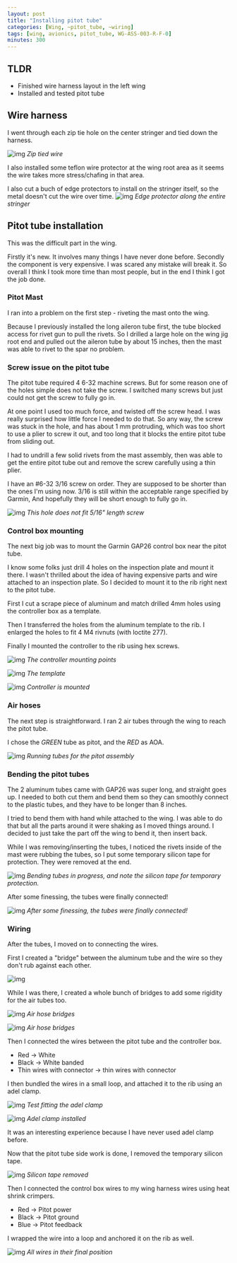 ```yaml
---
layout: post
title: "Installing pitot tube"
categories: [Wing, ~pitot_tube, ~wiring]
tags: [wing, avionics, pitot_tube, WG-ASS-003-R-F-0]
minutes: 300
---
```


## TLDR

- Finished wire harness layout in the left wing
- Installed and tested pitot tube

## Wire harness

I went through each zip tie hole on the center stringer and tied down the harness.

![img](https://lh3.googleusercontent.com/pw/AP1GczN4Ojkwju1HASV-vKEuwRQX1s5Iuv7fhoAQ1AepRrZe5KkwSji8SKy0mPlU6CQKyu9ER_o6hzNiaI4Uqiv6_HH-aFr4HUnTRLTQ9O55g_1RJwDA0ElMJw4o4okIzbPG4sqgrYc4c6RQG2TWOOk6_vdCbA=w4000-h3000-s-no-gm?authuser=0)
_Zip tied wire_

I also installed some teflon wire protector at the wing root area as it seems the wire takes more stress/chafing in that area.

I also cut a buch of edge protectors to install on the stringer itself, so the metal doesn't cut the wire over time.
![img](https://lh3.googleusercontent.com/pw/AP1GczOxfTpfvcF1g7F1xe6o-4EZ6IAaNGKQkFvaIg_vUbbUYzguGUCvLk82y-r6xNaK9KOjFxNgir0P4gKL_wbXbns-ipCJkXUP9rE_tmb8BF1IAcigdBsfFV0VSNqrqBF6Vo7IDwVsCiMflkHhU1Zfcyidrw=w4000-h3000-s-no-gm?authuser=0)
_Edge protector along the entire stringer_

## Pitot tube installation

This was the difficult part in the wing.

Firstly it's new. It involves many things I have never done before. Secondly the component is very expensive. I was scared any mistake will break it. So overall I think I took more time than most people, but in the end I think I got the job done.

### Pitot Mast

I ran into a problem on the first step - riveting the mast onto the wing.

Because I previously installed the long aileron tube first, the tube blocked access for rivet gun to pull the rivets. So I drilled a large hole on the wing jig root end and pulled out the aileron tube by about 15 inches, then the mast was able to rivet to the spar no problem.

### Screw issue on the pitot tube

The pitot tube required 4 6-32 machine screws. But for some reason one of the holes simple does not take the screw. I switched many screws but just could not get the screw to fully go in.

At one point I used too much force, and twisted off the screw head. I was really surprised how little force I needed to do that. So any way, the screw was stuck in the hole, and has about 1 mm protruding, which was too short to use a plier to screw it out, and too long that it blocks the entire pitot tube from sliding out.

I had to undrill a few solid rivets from the mast assembly, then was able to get the entire pitot tube out and remove the screw carefully using a thin plier.

I have an #6-32 3/16 screw on order. They are supposed to be shorter than the ones I'm using now. 3/16 is still within the acceptable range specified by Garmin, And hopefully they will be short enough to fully go in.

![img](https://lh3.googleusercontent.com/pw/AP1GczNisxC6Ss5iy8nG1YbEsyKX8ia5uAoo1jSMLn4gz-2eZ33bBF566xWDgax2R2839pTo2YFRJarCo3FgV2aqYcPqitdx7GCgVuyYIUDnlwlbOy5ezp-4i8960rDwTExaAfGiivKZypfMTZKui1q1A7IRnQ=w2320-h3092-s-no-gm?authuser=0)
_This hole does not fit 5/16" length screw_

### Control box mounting

The next big job was to mount the Garmin GAP26 control box near the pitot tube.

I know some folks just drill 4 holes on the inspection plate and mount it there. I wasn't thrilled about the idea of having expensive parts and wire attached to an inspection plate. So I decided to mount it to the rib right next to the pitot tube.

First I cut a scrape piece of aluminum and match drilled 4mm holes using the controller box as a template.

Then I transferred the holes from the aluminum template to the rib. I enlarged the holes to fit 4 M4 rivnuts (with loctite 277).

Finally I mounted the controller to the rib using hex screws.

![img](https://lh3.googleusercontent.com/pw/AP1GczNuf5x8IDNyGlLTifx7QKXhPEd5oMamGlB7RQJjI1dm8Kl4ZzmD1JRUJhoNdftrs7TpjYvLtL8_ESveqHDUGQ-I0MCRrpFyQsSZ8HQeXdhyI-nY7KowaWoJqivwitklGPQgdVQOUsTo6KiWoP_tI2IKgg=w4000-h3000-s-no-gm?authuser=0)
_The controller mounting points_

![img](https://lh3.googleusercontent.com/pw/AP1GczMmuFZGV1XC4t2zYGxIWYO5iYs0omMvHHmatV-TIKOnFeQ7vTK9I_Tk6qL4MS6oyzlX0rFcW3iUNsbaiKNCKFPg-4cckgj1Y44Kwhdw6f1e4LhR3hGBJ-RK50tAQrX0PaPTCOsyEX15i8mgc_wyTZ9uWw=w2320-h3092-s-no-gm?authuser=0)
_The template_

![img](https://lh3.googleusercontent.com/pw/AP1GczMXhdnJr3sghbJbPGZmdSZ7uzwfHrLPNhOA3ft1FCvGpvVK71E0Ckam8JGKmlFrBuSShy6YmdOuVULZcTtqqXnFDE9oZy2o8LuATcGj_M2R7EaWePMGFKDBhmKrgmnrieUtchonjaYxvcYKYB1ZNjSEPQ=w4000-h3000-s-no-gm?authuser=0)
_Controller is mounted_

### Air hoses

The next step is straightforward. I ran 2 air tubes through the wing to reach the pitot tube.

I chose the _GREEN_ tube as pitot, and the _RED_ as AOA.

![img](https://lh3.googleusercontent.com/pw/AP1GczMmA8hExN9tgRpsuUpWLbDqduG3NXbOezLWkES3JDvSHOtfqvBb2gHz0GAVw-gvHuAifH1jKlyAwzaZa2qSl4t3fuRbeDndlhUqGyK5DrzKnBC4E3DkzZ6FtoYmcOoN9oNY3tTvgzhFGjxmnbAB1QOc0w=w2320-h3092-s-no-gm?authuser=0)
_Running tubes for the pitot assembly_

### Bending the pitot tubes

The 2 aluminum tubes came with GAP26 was super long, and straight goes up. I needed to both cut them and bend them so they can smoothly connect to the plastic tubes, and they have to be longer than 8 inches.

I tried to bend them with hand while attached to the wing. I was able to do that but all the parts around it were shaking as I moved things around. I decided to just take the part off the wing to bend it, then insert back.

While I was removing/inserting the tubes, I noticed the rivets inside of the mast were rubbing the tubes, so I put some temporary silicon tape for protection. They were removed at the end.

![img](https://lh3.googleusercontent.com/pw/AP1GczMFpAZqTA1yjOjN8hTsOW4FY4ZZfElBIrgSxR4yu2YxJ0jil_AbcKbUeoMcvZxbR8dYHz85hjSduCYsuJa0QjGdYPVh4HEnxA2tt3A2QAPAhU8xY_m28szUv2sjgcPkEFDbHYZCE2p0VZojEzM8EqRk0g=w2328-h3092-s-no-gm?authuser=0)
_Bending tubes in progress, and note the silicon tape for temporary protection._

After some finessing, the tubes were finally connected!

![img](https://lh3.googleusercontent.com/pw/AP1GczOPixdtBGxfUDG0rfbB9fXz4ddca80DV8lPNxHYZ8BeFtIKFLVLqmXTBV35e2eApQqmUcvtzTct0ew57b8y3u4OLNpYoQHP-hNVMdszLKHRA2RuYLWoz0uOjRPEcfAoHjzhO7eClJvyAuXPtUE-vGGxTg=w2328-h3092-s-no-gm?authuser=0)
_After some finessing, the tubes were finally connected!_

### Wiring

After the tubes, I moved on to connecting the wires.

First I created a "bridge" between the aluminum tube and the wire so they don't rub against each other.

![img](https://lh3.googleusercontent.com/pw/AP1GczOdQZNoX2QN0ChFDeCf_GThZSLiGIslxzx4q7ggFu6uEZZK0RSBBOyrM1676eUqjYDpCEaAwdMX_aJBSr9qUVDb44Iq5OXB5ImCVzfXn5ZtEuW-lrxpjdJKChTHXjMQX5LkPmQjnLNjJh5Yo6nvSTtJYA=w4080-h3072-s-no-gm?authuser=0)

While I was there, I created a whole bunch of bridges to add some rigidity for the air tubes too.

![img](https://lh3.googleusercontent.com/pw/AP1GczOW9hUWp_NuIanvUGvIt6eleVVasH6VrxYugv6BxxCD2JYdnTBjfIr6OxItLGHoFihMWxsntHH1zFVgIwNnTY5OEwEilbAuXc7C21L6k-ygkQUhipKFBgnLMEfkg7l0sPjct9LUbPD5mIpiBfGekvh6wQ=w4080-h3072-s-no-gm?authuser=0)
_Air hose bridges_

![img](https://lh3.googleusercontent.com/pw/AP1GczO5wHb-g7KEYCZiEqNhe3TlDMBSRNAkXGGPjGL9xTiaYQ9fYnww30D_xzZNWl1hzhQvDabf7dy7W8dUSdtK71oNG2np48e_fHT6cVABm1FOFx-4oMsGES0Rm_eEw6qpjAPpSlQ7qGZWG8yiYjkPoNkJ7w=w4080-h3072-s-no-gm?authuser=0)
_Air hose bridges_

Then I connected the wires between the pitot tube and the controller box.

- Red -> White
- Black -> White banded
- Thin wires with connector -> thin wires with connector

I then bundled the wires in a small loop, and attached it to the rib using an adel clamp.

![img](https://lh3.googleusercontent.com/pw/AP1GczMYY9f-FYCa7iq0OorT1qPHTfwUU65IWPpZgvXlDh3u2HRM_D8jEsFbqGrBeXQTpxk_Q2TVR-j3lZjbJTVd1O_g9fpXkd5iqA5mmCgLKRcRU-Fw4O7YzkDjzR8N6DiNduiBd455m_MeKBI7VbomlkVgcw=w4080-h3072-s-no-gm?authuser=0)
_Test fitting the adel clamp_

![img](https://lh3.googleusercontent.com/pw/AP1GczNzZwtpwnlIDW6JIVtzrLabFs_sobbCyrkPWvqCgrsujJkq0_KeTv5PRrkdLmAHMn6TdB_S2e3m3yoxCtH-D_OL4_P8KiIZY6km1l7aqPfPDdOtIUyYju4029_FwNy-W6ciD6Dl6wR-TJ2b9gWTYfs04A=w4080-h3072-s-no-gm?authuser=0)
_Adel clamp installed_

It was an interesting experience because I have never used adel clamp before.

Now that the pitot tube side work is done, I removed the temporary silicon tape.

![img](https://lh3.googleusercontent.com/pw/AP1GczOmQBPWjfPMFm3OvD6AzDLZLg9lYSM6weYoawcwkqXRmC7gj_5FoXyPrSFvd9wEDS5M11X-o-1CIs_-AVBPVVLSOv0_fKckExrdGYEwt4_t8Zuut4Xbh8Q7Go7Y08sdZENjXJuZ7Sty8LI19NIwJlozPw=w2328-h3092-s-no-gm?authuser=0)
_Silicon tape removed_

Then I connected the control box wires to my wing harness wires using heat shrink crimpers.

- Red -> Pitot power
- Black -> Pitot ground
- Blue -> Pitot feedback

I wrapped the wire into a loop and anchored it on the rib as well.

![img](https://lh3.googleusercontent.com/pw/AP1GczOKXyPVUtmMPdn1UcbDonGQMTTn3hCtBD7oWZ_cVI86bUlENGGMCA25Qq2qhuDt8WLCSbEaRE19sE4TskFSBGiqFpykSaBuFpoQzTedbthdMH0EdNBtVOnOtG7McJPpHvi2maKgU86rfMAXF18yWHnsJQ=w3295-h3072-s-no-gm?authuser=0)
_All wires in their final position_
